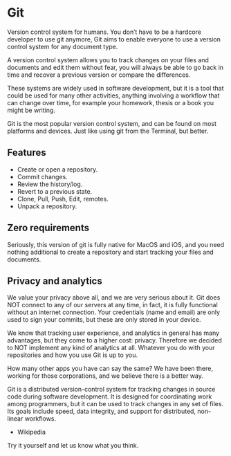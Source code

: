 # Git

Version control system for humans.
You don’t have to be a hardcore developer to use git anymore, Git aims to enable everyone to use a version control system for any document type.

A version control system allows you to track changes on your files and documents and edit them without fear, you will always be able to go back in time and recover a previous version or compare the differences.

These systems are widely used in software development, but it is a tool that could be used for many other activities, anything involving a workflow that can change over time, for example your homework, thesis or a book you might be writing.

Git is the most popular version control system, and can be found on most platforms and devices.
Just like using git from the Terminal, but better.

## Features
- Create or open a repository.
- Commit changes.
- Review the history/log.
- Revert to a previous state.
- Clone, Pull, Push, Edit, remotes.
- Unpack a repository.

## Zero requirements
Seriously, this version of git is fully native for MacOS and iOS, and you need nothing additional to create a repository and start tracking your files and documents.

## Privacy and analytics
We value your privacy above all, and we are very serious about it. Git does NOT connect to any of our servers at any time, in fact, it is fully functional without an internet connection. Your credentials (name and email) are only used to sign your commits, but these are only stored in your device.

We know that tracking user experience, and analytics in general has many advantages, but they come to a higher cost: privacy. Therefore we decided to NOT implement any kind of analytics at all. Whatever you do with your repositories and how you use Git is up to you.

How many other apps you have can say the same?
We have been there, working for those corporations, and we believe there is a better way.


Git is a distributed version-control system for tracking changes in source code during software development. It is designed for coordinating work among programmers, but it can be used to track changes in any set of files. Its goals include speed, data integrity, and support for distributed, non-linear workflows.
- Wikipedia

Try it yourself and let us know what you think.
